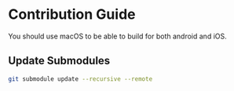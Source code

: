 # Contribution Guide

You should use macOS to be able to build for both android and iOS.

## Update Submodules

```sh
git submodule update --recursive --remote
```

